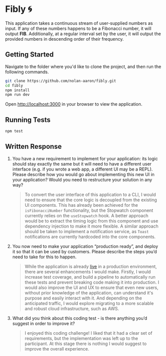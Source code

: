 # Fibly 🌀

This application takes a continuous stream of user-supplied numbers as input. If any of these numbers happens to be a Fibonacci number, it will output **FIB**. Additionally, at a regular interval set by the user, it will output the provided numbers in descending order of their frequency.

## Getting Started

Navigate to the folder where you'd like to clone the project, and then run the following commands.

```bash
git clone https://github.com/nolan-aaron/fibly.git
cd fibly
npm install
npm run dev
```

Open [http://localhost:3000](http://localhost:3000) in your browser to view the application.

## Running Tests

```bash
npm test
```

## Written Response

1. You have a new requirement to implement for your application: its logic should stay exactly the same but it will need to have a different user interface (e.g. if you wrote a web app, a different UI may be a REPL). Please describe how you would go about implementing this new UI in your application? Would you need to restructure your solution in any way?
    > To convert the user interface of this application to a CLI, I would need to ensure that the core logic is decoupled from the existing UI components. This has already been achieved for the `isFibonacciNumber` functionality, but the Stopwatch component currently relies on the `useStopwatch` hook. A better approach would be to extract the timing logic from this component and use dependency injection to make it more flexible. A similar approach should be taken to implement a notification service, as `Toast` notifications are currently hardcoded into the core components.

1. You now need to make your application “production ready”, and deploy it so that it can be used by customers. Please describe the steps you’d need to take for this to happen.
    > While the application is already [live](https://fibly.vercel.app/) in a production environment, there are several enhancements I would make. Firstly, I would increase test coverage, and build a pipeline to automatically run these tests and prevent breaking code making it into production. I would also improve the UI and UX to ensure that even new users, without prior knowledge of the application, can understand it's purpose and easily interact with it. And depending on the anticipated traffic, I would explore migrating to a more scalable and robust cloud infrastructure, such as AWS.

1. What did you think about this coding test - is there anything you’d suggest in order to improve it?
    > I enjoyed this coding challenge! I liked that it had a clear set of requirements, but the implementation was left up to the participant. At this stage there is nothing I would suggest to improve the overall experience.
